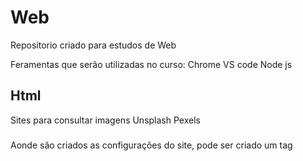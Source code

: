 # Web
Repositorio criado para estudos de Web

Feramentas que serão utilizadas no curso:
Chrome 
VS code 
Node js

## Html

Sites para consultar imagens Unsplash Pexels    

### <head> 
Aonde são criados as configurações do site, pode ser criado um tag <style> para o css dentro dela 
<tile> armazena o titulo do site

### <body>
Aonde todos os dados do site são inseridos
<h> Cria títulos 
<P> Cria um parágrafo
<hr> Cria uma linha horizontal
Dentro do body pode ser criada uma tag <script> para o códifo em js
<br> Quebra linha
<!-- --> Comentarios 
& pode ser utlizado para inserir simbolos, Ex &euro
<img src="" alt=""> // É utilziado para inserir imagens dentro do site, podendo ser tanto de fontes internas quanto externas
Ao inserir imagens ambos ficam uma ao lado da outra.
Utlizar a tag Link favicon para mudar o favicon

## Css
Utilizado para estilizar os dados inserido em HTML atrves de tags como body{}, h1{}

### Comandos 
backgound-color: // Muda a cor do fundo 
color: // Muda a cor da fonte 
font: // Muda o estilo da fonte 

## JavaScript
Utilizado para a programção do código em si

### Funções
window.alert() // Cria um alerta para o usúario
window.confirm() // Pede uma confirmação para o usúario 
window.prompt() // Pede uma resposta para o usúario
Comentatios // ou /* */
typeof // Mostra o tipo de uma variavel

### Variaveis 
Letras maiusculas e minusculas são diferenciaveis 
declaração de variveis var nome = 'dado'

#### Tipos primitivos primordiais 
number =  Engloba todos os tipo de números Ex: 1, 1.5
string = Engloba todos os tipos de texto  
boolean  = true ou false




